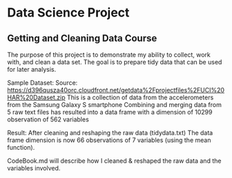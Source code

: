 # Data Science Project
## Getting and Cleaning Data Course

The purpose of this project is to demonstrate my ability to collect, work with, and clean a data set. The goal is to prepare tidy data that can be used for later analysis. 

Sample Dataset:
Source: https://d396qusza40orc.cloudfront.net/getdata%2Fprojectfiles%2FUCI%20HAR%20Dataset.zip
This is a collection of data from the accelerometers from the Samsung Galaxy S smartphone
Combining and merging data from 5 raw text files has resulted into a data frame with a dimension of 10299 observation of 562 variables

Result:
After cleaning and reshaping the raw data (tidydata.txt)
The data frame dimension is now 66 observations of 7 variables (using the mean function).

CodeBook.md will describe how I cleaned & reshaped the raw data and the variables involved.

